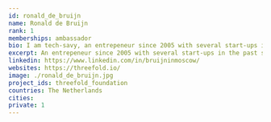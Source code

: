 ```yaml
---
id: ronald_de_bruijn
name: Ronald de Bruijn
rank: 1
memberships: ambassador
bio: I am tech-savy, an entrepeneur since 2005 with several start-ups in the past subsequentially started. Furthermore I like dynamic environments due to my own nature and have excellent negotiating and sales skills. Able to build solid teams and display and execute my vision.
excerpt: An entrepeneur since 2005 with several start-ups in the past subsequentially started.
linkedin: https://www.linkedin.com/in/bruijninmoscow/
websites: https://threefold.io/
image: ./ronald_de_bruijn.jpg
project_ids: threefold_foundation
countries: The Netherlands
cities: 
private: 1
---
```

